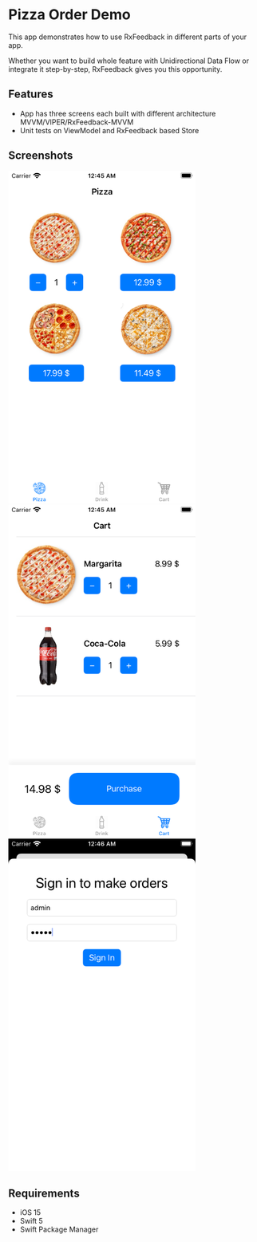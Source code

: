 # Pizza Order Demo

This app demonstrates how to use RxFeedback in different parts of your app.

Whether you want to build whole feature with Unidirectional Data Flow or integrate it step-by-step, RxFeedback gives you this opportunity.

## Features
* App has three screens each built with different architecture MVVM/VIPER/RxFeedback-MVVM
* Unit tests on ViewModel and RxFeedback based Store

## Screenshots
<img src="screenshots/pizza_list.png" alt="Pizza list" style="height: 667px; width:375px;"/>
<img src="screenshots/cart.png" alt="Cart" style="height: 667px; width:375px;"/>
<img src="screenshots/login.png" alt="Login" style="height: 667px; width:375px;"/>

## Requirements

* iOS 15
* Swift 5
* Swift Package Manager

